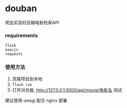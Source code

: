 # douban
爬虫实现的豆瓣电影检索API

### requirements
    flask
    execjs
    requests

### 使用方法

1.   克隆项目到本地
2.   `flask run`
3.   打开浏览器, http://127.0.0.1:5000/api/movie/电影名 测试

建议使用 uwsgi 配合 nginx 部署

